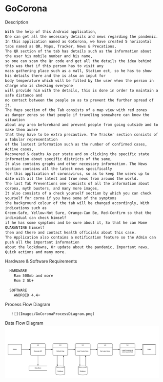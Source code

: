 # GoCorona

Description
      
    With the help of this Android application,
    One can get all the necessary details and news regarding the pandemic.
    In this application named as GoCorona, we have created 5 horizontal tabs named as QR, Maps, Tracker, News & Precations.
    The QR section of the tab has details such as the information about the user his mobile number and his name,
    so one can scan the Qr code and get all the details the idea behind this was that if this person has to visit any
    mass gathering place such as a mall, Station ect, so he has to show his details there and the is also an input for 
    body temperature which will be filled by the user when the person in charge who is checking everyone 
    will provide him with the details, this is done in order to maintain a safe distance and 
    no contact between the people so as to prevent the further spread of it. 
    The Maps section of the Tab consists of a map view with red zones 
    as danger zones so that people if traveling somewhere can know the situation 
    about any area beforehand and prevent people from going outside and to make them aware 
    that they have to be extra precautive. The Tracker section consists of a tabular representation 
    of the lastest information such as the number of confirmed cases, Active cases, 
    Recovered & deaths As per state and on clicking the specific state information about specific districts of the same,
    It also contains graphs and other necessary information. The News section contains all the latest news specifically 
    for this application of coronavirus, so as to keep the users up to date with all the latest and true news from around the world.
    The last Tab Preventions one consists of all the information about corona, myth busters, and many more images, 
    It also consists of a check yourself section by which you can check yourself for corna if you have some of the symptoms 
    the background colour of the tab will be changed accordingly, With indications such as 
    Green-Safe, Yellow-Not Sure, Orange-Can Be, Red-Confirm so that the individual can check himself 
    if he has some symptoms and be sure about it, So that he can Home QUARANTINE himself 
    then and there and contact health officials about this case. 
    The Application also contains a notification feature so the Admin can push all the important information 
    about the lockdowns, Or update about the pandemic, Important news, Quick actions and many more.
    
Hardware & Software Requirements

      HARDWARE
        Ram 500mb and more
        Rom 2 Gb+
      
      SOFTWARE
        ANDROID 4.4+
        
        
Process Flow Diagram

       ![](Images/GoCoronaProcessDiagram.png)


Data Flow Diagram
       ![](Images/GoCoronaDataFlowDiagram.png)
